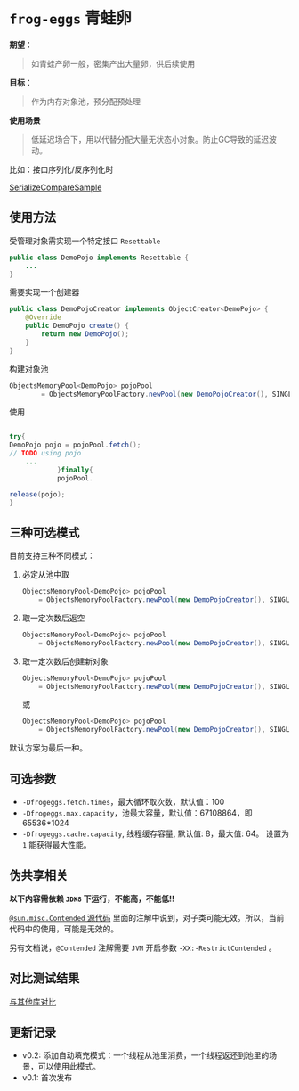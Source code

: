 # `frog-eggs` 青蛙卵

**期望**：

> 如青蛙产卵一般，密集产出大量卵，供后续使用

**目标**：

> 作为内存对象池，预分配预处理

**使用场景**

> 低延迟场合下，用以代替分配大量无状态小对象。防止GC导致的延迟波动。

比如：接口序列化/反序列化时

[SerializeCompareSample](src/test/java/cn/itcraft/frogeggs/sample/serial/SerializeCompareSample.java)

## 使用方法

受管理对象需实现一个特定接口 `Resettable`

```java
public class DemoPojo implements Resettable {
    ...
}
```

需要实现一个创建器

```java
public class DemoPojoCreator implements ObjectCreator<DemoPojo> {
    @Override
    public DemoPojo create() {
        return new DemoPojo();
    }
}
```

构建对象池

```java
ObjectsMemoryPool<DemoPojo> pojoPool
        = ObjectsMemoryPoolFactory.newPool(new DemoPojoCreator(), SINGLE_CAPACITY);
```

使用

```java

try{
DemoPojo pojo = pojoPool.fetch();
// TODO using pojo
    ...
            }finally{
            pojoPool.

release(pojo);
}
```

## 三种可选模式

目前支持三种不同模式：

1. 必定从池中取

    ```java
    ObjectsMemoryPool<DemoPojo> pojoPool
        = ObjectsMemoryPoolFactory.newPool(new DemoPojoCreator(), SINGLE_CAPACITY, MUST_FETCH_IN_POOL);
    ```

1. 取一定次数后返空

    ```java
    ObjectsMemoryPool<DemoPojo> pojoPool
        = ObjectsMemoryPoolFactory.newPool(new DemoPojoCreator(), SINGLE_CAPACITY, FETCH_FAIL_AS_NULL);
    ```

1. 取一定次数后创建新对象

    ```java
    ObjectsMemoryPool<DemoPojo> pojoPool
        = ObjectsMemoryPoolFactory.newPool(new DemoPojoCreator(), SINGLE_CAPACITY, FETCH_FAIL_AS_NEW);
    ```

   或

    ```java
    ObjectsMemoryPool<DemoPojo> pojoPool
        = ObjectsMemoryPoolFactory.newPool(new DemoPojoCreator(), SINGLE_CAPACITY);
    ```

默认方案为最后一种。

## 可选参数

- `-Dfrogeggs.fetch.times`，最大循环取次数，默认值：100
- `-Dfrogeggs.max.capacity`，池最大容量，默认值：67108864，即 65536*1024
- `-Dfrogeggs.cache.capacity`, 线程缓存容量, 默认值: 8，最大值: 64。 设置为 `1` 能获得最大性能。

## 伪共享相关

**以下内容需依赖 `JDK8` 下运行，不能高，不能低!!**

[
`@sun.misc.Contended` 源代码](https://github.com/openjdk/jdk/blob/jdk8-b120/jdk/src/share/classes/sun/misc/Contended.java)
里面的注解中说到，对子类可能无效。所以，当前代码中的使用，可能是无效的。

另有文档说，`@Contended` 注解需要 `JVM` 开启参数 `-XX:-RestrictContended` 。

## 对比测试结果

[与其他库对比](compare.md)

## 更新记录

- v0.2: 添加自动填充模式：一个线程从池里消费，一个线程返还到池里的场景，可以使用此模式。
- v0.1: 首次发布
